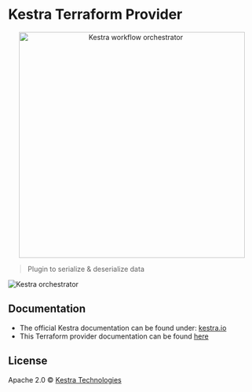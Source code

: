 # Kestra Terraform Provider

<p align="center">
  <img width="460" src="https://kestra.io/logo.svg"  alt="Kestra workflow orchestrator" />
</p>

> Plugin to serialize & deserialize data

![Kestra orchestrator](https://kestra.io/ui.gif)

## Documentation

* The official Kestra documentation can be found under: [kestra.io](https://kestra.io)
* This Terraform provider documentation can be found [here](https://kestra.io/docs/terraform/)

## License

Apache 2.0 © [Kestra Technologies](https://kestra.io)

